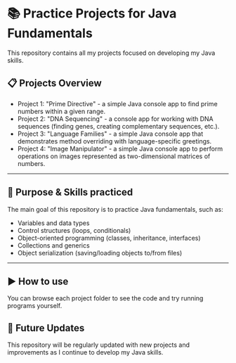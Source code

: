 # 📚 Practice Projects for Java Fundamentals

This repository contains all my projects focused on developing my Java skills. 

## 📋 Projects Overview

* Project 1: "Prime Directive" - a simple Java console app to find prime numbers within a given range.
* Project 2: "DNA Sequencing" - a console app for working with DNA sequences (finding genes, creating complementary sequences, etc.).
* Project 3: "Language Families" - a simple Java console app that demonstrates method overriding with language-specific greetings.
* Project 4: "Image Manipulator" - a simple Java console app to perform operations on images represented as two-dimensional matrices of numbers.

---

## 🎯 Purpose & Skills practiced

The main goal of this repository is to practice Java fundamentals, such as:
* Variables and data types
* Control structures (loops, conditionals)
* Object-oriented programming (classes, inheritance, interfaces)
* Collections and generics
* Object serialization (saving/loading objects to/from files)

---

## ▶ How to use

You can browse each project folder to see the code and try running programs yourself. 


## 🔄 Future Updates
This repository will be regularly updated with new projects and improvements as I continue to develop my Java skills.
